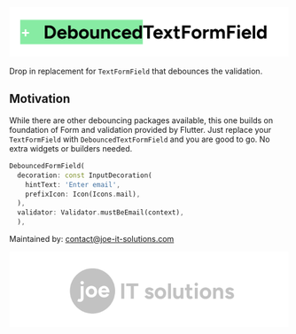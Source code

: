 ![debounced_field_title.png](images%2Fdebounced_field_title.png)

Drop in replacement for `TextFormField` that debounces the validation.

## Motivation

While there are other debouncing packages available, this one builds on foundation of Form and validation provided by Flutter. 
Just replace your `TextFormField` with `DebouncedTextFormField` and you are good to go. No extra widgets or builders needed.

```dart
DebouncedFormField(
  decoration: const InputDecoration(
    hintText: 'Enter email',
    prefixIcon: Icon(Icons.mail),
  ),
  validator: Validator.mustBeEmail(context),
  ),
```

Maintained by: contact@joe-it-solutions.com

![debounced_field_footer.png](images%2Fdebounced_field_footer.png)